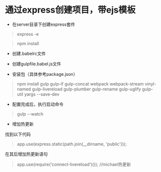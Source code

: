 # 通过express创建项目，带ejs模板

- 在server目录下创建express套件
> express -e

> npm install

- 创建.babelrc文件

- 创建gulpfile.babel.js文件

- 安装包（具体参考package.json）
> npm install gulp gulp-if gulp-concat webpack webpack-stream vinyl-named gulp-livereload gulp-plumber gulp-rename gulp-uglify gulp-util yargs --save-dev

- 配置完成后，执行启动命令
> gulp --watch

- 增加热更新

找到以下代码
> app.use(express.static(path.join(__dirname, 'public')));

在其后增加热更新语句
> app.use(require('connect-livereload')()); //michael热更新